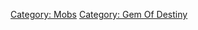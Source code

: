 [Category: Mobs](Category:_Mobs "wikilink") [Category: Gem Of
Destiny](Category:_Gem_Of_Destiny "wikilink")
